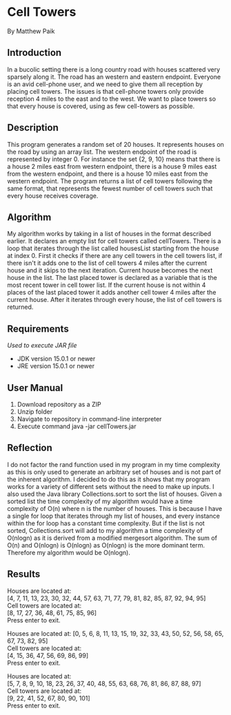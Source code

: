 # Cell Towers
By Matthew Paik
## Introduction
In a bucolic setting there is a long country road with houses scattered very sparsely along it. The road has an western and eastern endpoint. Everyone is an avid cell-phone user, and we need to give them all reception by placing cell towers. The issues is that cell-phone towers only provide reception 4 miles to the east and to the west. We want to place towers so that every house is covered, using as few cell-towers as possible.

## Description 
This program generates a random set of 20 houses. It represents houses on the road by using an array list. The western endpoint of the road is represented by integer 0. For instance the set {2, 9, 10} means that there is a house 2 miles east from western endpoint, there is a house 9 miles east from the western endpoint, and there is a house 10 miles east from the western endpoint. The program returns a list of cell towers following the same format, that represents the fewest number of cell towers such that every house receives coverage.

## Algorithm
My algorithm works by taking in a list of houses in the format described earlier. It declares an empty list for cell towers called cellTowers. There is a loop that iterates through the list called housesList starting from the house at index 0. First it checks if there are any cell towers in the cell towers list, if there isn't it adds one to the list of cell towers 4 miles after the current house and it skips to the next iteration. Current house becomes the next house in the list. The last placed tower is declared as a variable that is the most recent tower in cell tower list. If the current house is not within 4 places of the last placed tower it adds another cell tower 4 miles after the current house. After it iterates through every house, the list of cell towers is returned.

## Requirements
*Used to execute JAR file*
- JDK version 15.0.1 or newer
- JRE version 15.0.1 or newer 

## User Manual
1. Download repository as a ZIP 
2. Unzip folder
3. Navigate to repository in command-line interpreter
4. Execute command java -jar cellTowers.jar

## Reflection
I do not factor the rand function used in my program in my time complexity as this is only used to generate an arbitrary set of houses and is not part of the inherent algorithm. I decided to do this as it shows that my program works for a variety of different sets without the need to make up inputs. I also used the Java library Collections.sort to sort the list of houses. Given a sorted list the time complexity of my algorithm would have a time complexity of O(n) where n is the number of houses. This is because I have a single for loop that iterates through my list of houses, and every instance within the for loop has a constant time complexity. But if the list is not sorted, Collections.sort will add to my algorithm a time complexity of O(nlogn) as it is derived from a modified mergesort algorithm. The sum of O(n) and O(nlogn) is O(nlogn) as O(nlogn) is the more dominant term. Therefore my algorithm would be O(nlogn).

## Results
Houses are located at:  
[4, 7, 11, 13, 23, 30, 32, 44, 57, 63, 71, 77, 79, 81, 82, 85, 87, 92, 94, 95]  
Cell towers are located at:  
[8, 17, 27, 36, 48, 61, 75, 85, 96]  
Press enter to exit.  

Houses are located at:
[0, 5, 6, 8, 11, 13, 15, 19, 32, 33, 43, 50, 52, 56, 58, 65, 67, 73, 82, 95]  
Cell towers are located at:  
[4, 15, 36, 47, 56, 69, 86, 99]  
Press enter to exit.  

Houses are located at:  
[5, 7, 8, 9, 10, 18, 23, 26, 37, 40, 48, 55, 63, 68, 76, 81, 86, 87, 88, 97]  
Cell towers are located at:  
[9, 22, 41, 52, 67, 80, 90, 101]  
Press enter to exit.  
